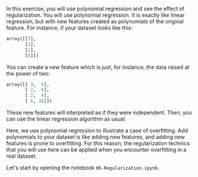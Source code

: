 In this exercise, you will use polynomial regression and see the effect of regularization. You will use polynomial regression. It is exactly like linear regression, but with new features created as polynomials of the original feature. For instance, if your dataset looks like this:

```python
array([[3],
       [2],
       [2],
       [6]])
```
You can create a new feature which is just, for instance, the data raised at the power of two:

```python
array([[ 3,  9],
       [ 2,  4],
       [ 2,  4],
       [ 6, 36]])
```

These new features will interpreted as if they were independent. Then, you can use the linear regression algorithm as usual.


Here, we use polynomial regression to illustrate a case of overfitting. Add polynomials to your dataset is like adding new features, and adding new features is prone to overfitting. For this reason, the regularization technics that you will use here can be applied when you encounter overfitting in a real dataset.

Let's start by opening the notebook `06-Regularization.ipynb`.
